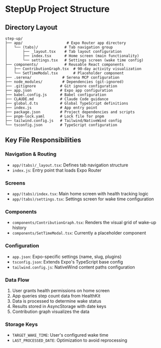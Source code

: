 # StepUp Project Structure

## Directory Layout
```
step-up/
├── app/                    # Expo Router app directory
│   └── (tabs)/            # Tab navigation group
│       ├── _layout.tsx    # Tab layout configuration
│       ├── index.tsx      # Home screen (main functionality)
│       └── settings.tsx   # Settings screen (wake time config)
├── components/            # Reusable React components
│   ├── ContributionGraph.tsx  # 90-day activity visualization
│   └── SetTimeModal.tsx       # Placeholder component
├── .serena/              # Serena MCP configuration
├── node_modules/         # Dependencies (git-ignored)
├── .gitignore           # Git ignore configuration
├── app.json             # Expo app configuration
├── babel.config.js      # Babel configuration
├── CLAUDE.md            # Claude Code guidance
├── global.d.ts          # Global TypeScript definitions
├── index.js             # App entry point
├── package.json         # Project dependencies and scripts
├── pnpm-lock.yaml       # Lock file for pnpm
├── tailwind.config.js   # Tailwind/NativeWind config
└── tsconfig.json        # TypeScript configuration
```

## Key File Responsibilities

### Navigation & Routing
- `app/(tabs)/_layout.tsx`: Defines tab navigation structure
- `index.js`: Entry point that loads Expo Router

### Screens
- `app/(tabs)/index.tsx`: Main home screen with health tracking logic
- `app/(tabs)/settings.tsx`: Settings screen for wake time configuration

### Components
- `components/ContributionGraph.tsx`: Renders the visual grid of wake-up history
- `components/SetTimeModal.tsx`: Currently a placeholder component

### Configuration
- `app.json`: Expo-specific settings (name, slug, plugins)
- `tsconfig.json`: Extends Expo's TypeScript base config
- `tailwind.config.js`: NativeWind content paths configuration

### Data Flow
1. User grants health permissions on home screen
2. App queries step count data from HealthKit
3. Data is processed to determine wake status
4. Results stored in AsyncStorage with date keys
5. Contribution graph visualizes the data

### Storage Keys
- `TARGET_WAKE_TIME`: User's configured wake time
- `LAST_PROCESSED_DATE`: Optimization to avoid reprocessing